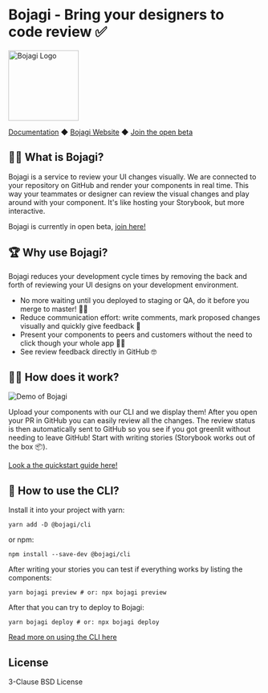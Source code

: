 # Bojagi - Bring your designers to code review ✅

<img src="https://bojagi.io/images/bojagi-logo-full.svg" alt="Bojagi Logo" height="140" />

[Documentation](https://bojagi.io/docs) ◆ [Bojagi Website](https://bojagi.io) ◆ [Join the open beta](https://bojagi.io/register)

## 💁‍♀️ What is Bojagi?

Bojagi is a service to review your UI changes visually. We are connected to your repository on GitHub and render 
your components in real time. This way your teammates or designer can review the visual changes and play around
with your component. It's like hosting your Storybook, but more interactive.

Bojagi is currently in open beta, [join here!](https://bojagi.io/register)

## 🏆 Why use Bojagi?

Bojagi reduces your development cycle times by removing the back and forth of reviewing your UI designs on your
development environment.

* No more waiting until you deployed to staging or QA, do it before you merge to master! 🏃‍♀️
* Reduce communication effort: write comments, mark proposed changes visually and quickly give feedback 🚦
* Present your components to peers and customers without the need to click though your whole app 👩‍🎨
* See review feedback directly in GitHub 🤓

## 🤷‍♀️ How does it work?

![Demo of Bojagi](https://user-images.githubusercontent.com/1235818/81745374-06092a00-94a5-11ea-85ad-2e9e91963aec.gif)

Upload your components with our CLI and we display them! After you open your PR in GitHub you
can easily review all the changes. The review status is then automatically sent to GitHub so you
see if you got greenlit without needing to leave GitHub! Start with writing stories (Storybook works out of the box 📦).

[Look a the quickstart guide here!](https://bojagi.io/docs/quickstart.html)

## 🔮 How to use the CLI?

Install it into your project with yarn:

```
yarn add -D @bojagi/cli
```

or npm:

```
npm install --save-dev @bojagi/cli
```

After writing your stories you can test if everything works by listing the components:

```
yarn bojagi preview # or: npx bojagi preview
```

After that you can try to deploy to Bojagi:

```
yarn bojagi deploy # or: npx bojagi deploy
```

[Read more on using the CLI here](https://bojagi.io/docs/cli/)

## License

3-Clause BSD License

